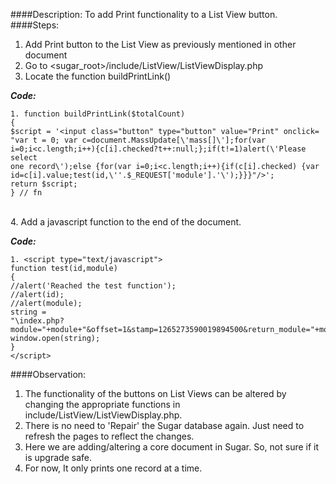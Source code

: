 ####Description:
To add Print functionality to a List View button.
####Steps:
1. Add Print button to the List View as previously mentioned in other document<br />
2. Go to <sugar_root>/include/ListView/ListViewDisplay.php<br />
3. Locate the function buildPrintLink()<br />

**_Code:_**

```
1. function buildPrintLink($totalCount)
{
$script = '<input class="button" type="button" value="Print" onclick=
"var t = 0; var c=document.MassUpdate[\'mass[]\'];for(var
i=0;i<c.length;i++){c[i].checked?t++:null;};if(t!=1)alert(\'Please select
one record\');else {for(var i=0;i<c.length;i++){if(c[i].checked) {var
id=c[i].value;test(id,\''.$_REQUEST['module'].'\');}}}"/>';
return $script;
} // fn

```

<br />4. Add a javascript function to the end of the document.

**_Code:_**

```
1. <script type="text/javascript">
function test(id,module)
{
//alert('Reached the test function');
//alert(id);
//alert(module);
string =
"\index.php?module="+module+"&offset=1&stamp=1265273590019894500&return_module="+module+"&action=DetailView&record="+id+"&print=true\,\'printwin\',\'menubar=1,status=0,resizable=1,scrollbars=1,toolbar=0,location=1\'";
window.open(string);
}
</script>

```
####Observation:
1. The functionality of the buttons on List Views can be altered by changing the appropriate functions in include/ListView/ListViewDisplay.php.<br />
2. There is no need to 'Repair' the Sugar database again. Just need to refresh the
pages to reflect the changes.<br />
3. Here we are adding/altering a core document in Sugar. So, not sure if it is upgrade
safe.<br />
4. For now, It only prints one record at a time.



